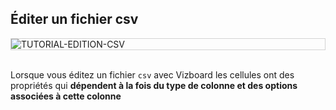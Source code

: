 
## Éditer un fichier csv

<div style="border: thin solid lightgrey;">
  <img
    alt="TUTORIAL-EDITION-CSV"
    src="https://raw.githubusercontent.com/multi-coop/vizboard-website-content/main/images/tutorial/edition-edit-csv.png"
    />
</div>

<br>

Lorsque vous éditez un fichier `csv` avec Vizboard les cellules ont des propriétés qui **dépendent à la fois du type de colonne et des options associées à cette colonne**
